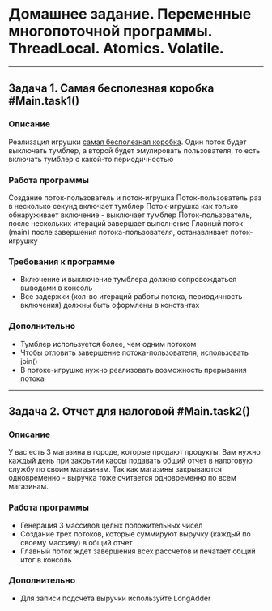 # Домашнее задание. Переменные многопоточной программы. ThreadLocal. Atomics. Volatile.
___
## Задача 1. Самая бесполезная коробка #Main.task1()
### Описание
Реализация игрушки [cамая бесполезная коробка]( http://www.youtube.com/watch?v=tGCW8xftdOA). Один поток будет выключать тумблер, а второй будет эмулировать пользователя, то есть включать тумблер с какой-то периодичностью

### Работа программы
Создание поток-пользователь и поток-игрушка
Поток-пользователь раз в несколько секунд включает тумблер
Поток-игрушка как только обнаруживает включение - выключает тумблер
Поток-пользователь, после нескольких итераций завершает выполнение
Главный поток (main) после завершения потока-пользователя, останавливает поток-игрушку
### Требования к программе
- Включение и выключение тумблера должно сопровождаться выводами в консоль
- Все задержки (кол-во итераций работы потока, периодичность включения) должны быть оформлены в константах
### Дополнительно
- Тумблер используется более, чем одним потоком
- Чтобы отловить завершение потока-пользователя, использовать join()
- В потоке-игрушке нужно реализовать возможность прерывания потока 
____
## Задача 2. Отчет для налоговой #Main.task2()
### Описание
У вас есть 3 магазина в городе, которые продают продукты. Вам нужно каждый день при закрытии кассы подавать общий отчет в налоговую службу по своим магазинам. Так как магазины закрываются одновременно - выручка тоже считается одновременно по всем магазинам.

### Работа программы
- Генерация 3 массивов целых положительных чисел
- Создание трех потоков, которые суммируют выручку (каждый по своему массиву) в общий отчет
- Главный поток ждет завершения всех рассчетов и печатает общий итог в консоль
### Дополнительно
- Для записи подсчета выручки используйте LongAdder